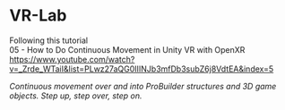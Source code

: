 # VR-Lab

Following this tutorial  
05 - How to Do Continuous Movement in Unity VR with OpenXR
https://www.youtube.com/watch?v=_Zrde_WTaiI&list=PLwz27aQG0IIINJb3mfDb3subZ6j8VdtEA&index=5  

*Continuous movement over and into ProBuilder structures and 3D game objects. Step up, step over, step on.*

